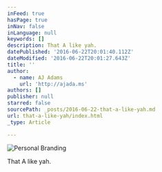 ```yaml
---
inFeed: true
hasPage: true
inNav: false
inLanguage: null
keywords: []
description: That A like yah.
datePublished: '2016-06-22T20:01:40.112Z'
dateModified: '2016-06-22T20:01:27.643Z'
title: ''
author:
  - name: AJ Adams
    url: 'http://ajada.ms'
authors: []
publisher: null
starred: false
sourcePath: _posts/2016-06-22-that-a-like-yah.md
url: that-a-like-yah/index.html
_type: Article

---
```

![Personal Branding](https://the-grid-user-content.s3-us-west-2.amazonaws.com/7b176823-3ad2-4a2e-ba3a-6cbdb434404d.png)

That A like yah.
